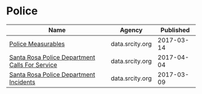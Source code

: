 # Police

Name | Agency | Published
---- | ---- | ---------
[Police Measurables](../datasets/hjz8-wskg.md) | data.srcity.org | 2017-03-14
[Santa Rosa Police Department Calls For Service](../datasets/vagc-esxy.md) | data.srcity.org | 2017-04-04
[Santa Rosa Police Department Incidents](../datasets/2z9e-u7ky.md) | data.srcity.org | 2017-03-09

